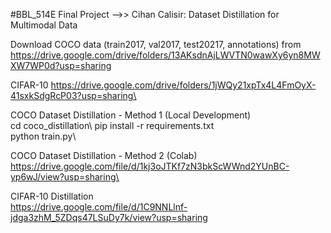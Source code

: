 #BBL_514E Final Project -->>
Cihan Calisir: Dataset Distillation for Multimodal Data

Download COCO data (train2017, val2017, test20217, annotations) from https://drive.google.com/drive/folders/13AKsdnAjLWVTN0wawXy6yn8MWXW7WP0d?usp=sharing

CIFAR-10
https://drive.google.com/drive/folders/1jWQy21xpTx4L4FmOyX-41sxkSdgRcP03?usp=sharing\



COCO Dataset Distillation - Method 1 (Local Development)\
cd coco_distillation\ 
pip install -r requirements.txt\
python train.py\

COCO Dataset Distillation - Method 2 (Colab)\
https://drive.google.com/file/d/1kj3oJTKf7zN3bkScWWnd2YUnBC-yp6wJ/view?usp=sharing\

CIFAR-10 Distillation\
https://drive.google.com/file/d/1C9NNLlnf-jdga3zhM_5ZDqs47LSuDy7k/view?usp=sharing
